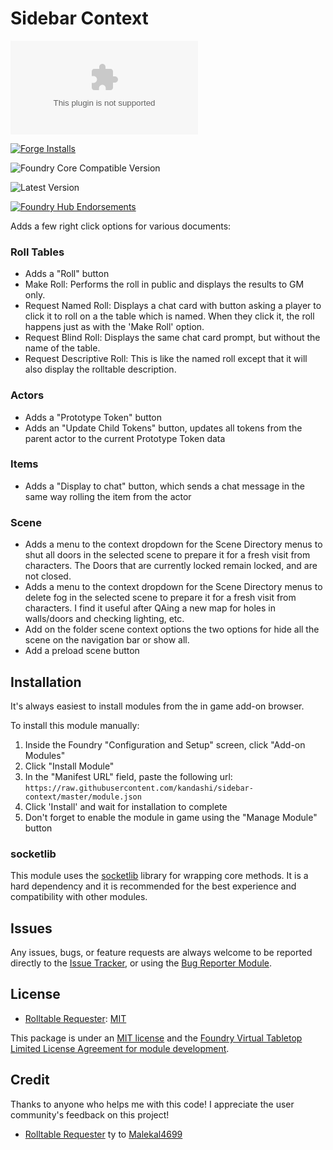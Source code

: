 # Sidebar Context

![Latest Release Download Count](https://img.shields.io/github/downloads/kandashi/sidebar-context/latest/module.zip?color=2b82fc&label=DOWNLOADS&style=for-the-badge) 

[![Forge Installs](https://img.shields.io/badge/dynamic/json?label=Forge%20Installs&query=package.installs&suffix=%25&url=https%3A%2F%2Fforge-vtt.com%2Fapi%2Fbazaar%2Fpackage%2Fsidebar-context&colorB=006400&style=for-the-badge)](https://forge-vtt.com/bazaar#package=sidebar-context) 

![Foundry Core Compatible Version](https://img.shields.io/badge/dynamic/json.svg?url=https%3A%2F%2Fraw.githubusercontent.com%2Fkandashi%2Fsidebar-context%2Fmaster%2Fmodule.json&label=Foundry%20Version&query=$.compatibleCoreVersion&colorB=orange&style=for-the-badge)

![Latest Version](https://img.shields.io/badge/dynamic/json.svg?url=https%3A%2F%2Fraw.githubusercontent.com%2Fkandashi%2Fsidebar-context%2Fmaster%2Fmodule.json&label=Latest%20Release&prefix=v&query=$.version&colorB=red&style=for-the-badge)

[![Foundry Hub Endorsements](https://img.shields.io/endpoint?logoColor=white&url=https%3A%2F%2Fwww.foundryvtt-hub.com%2Fwp-json%2Fhubapi%2Fv1%2Fpackage%2Fsidebar-context%2Fshield%2Fendorsements&style=for-the-badge)](https://www.foundryvtt-hub.com/package/sidebar-context/)

Adds a few right click options for various documents:

### Roll Tables

- Adds a "Roll" button
- Make Roll: Performs the roll in public and displays the results to GM only.
- Request Named Roll: Displays a chat card with button asking a player to click it to roll on a the table which is named. When they click it, the roll happens just as with the 'Make Roll' option.
- Request Blind Roll: Displays the same chat card prompt, but without the name of the table.
- Request Descriptive Roll: This is like the named roll except that it will also display the rolltable description.

### Actors

- Adds a "Prototype Token" button
- Adds an "Update Child Tokens" button, updates all tokens from the parent actor to the current Prototype Token data

### Items

- Adds a "Display to chat" button, which sends a chat message in the same way rolling the item from the actor

### Scene

- Adds a menu to the context dropdown for the Scene Directory menus to shut all doors in the selected scene to prepare it for a fresh visit from characters. The Doors that are currently locked remain locked, and are not closed.
- Adds a menu to the context dropdown for the Scene Directory menus to delete fog in the selected scene to prepare it for a fresh visit from characters. I find it useful after QAing a new map for holes in walls/doors and checking lighting, etc.
- Add on the folder scene context options the two options for hide all the scene on the navigation bar or show all.
- Add a preload scene button

## Installation

It's always easiest to install modules from the in game add-on browser.

To install this module manually:
1.  Inside the Foundry "Configuration and Setup" screen, click "Add-on Modules"
2.  Click "Install Module"
3.  In the "Manifest URL" field, paste the following url:
`https://raw.githubusercontent.com/kandashi/sidebar-context/master/module.json`
4.  Click 'Install' and wait for installation to complete
5.  Don't forget to enable the module in game using the "Manage Module" button

### socketlib

This module uses the [socketlib](https://github.com/manuelVo/foundryvtt-socketlib) library for wrapping core methods. It is a hard dependency and it is recommended for the best experience and compatibility with other modules.

## Issues

Any issues, bugs, or feature requests are always welcome to be reported directly to the [Issue Tracker](https://github.com/kandashi/sidebar-context/issues ), or using the [Bug Reporter Module](https://foundryvtt.com/packages/bug-reporter/).

## License

- [Rolltable Requester](https://github.com/colinbate/rolltable-requester): [MIT](https://github.com/colinbate/rolltable-requester/blob/main/LICENSE)


This package is under an [MIT license](LICENSE) and the [Foundry Virtual Tabletop Limited License Agreement for module development](https://foundryvtt.com/article/license/).

## Credit

Thanks to anyone who helps me with this code! I appreciate the user community's feedback on this project!

- [Rolltable Requester](https://github.com/colinbate/rolltable-requester) ty to [Malekal4699](ttps://github.com/colinbate/)
